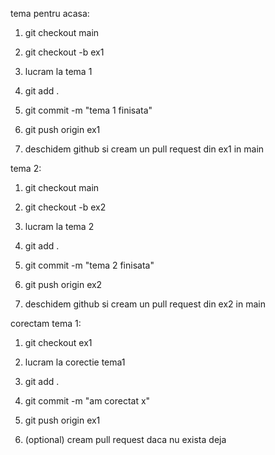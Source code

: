 tema pentru acasa:

1. git checkout main

2. git checkout -b ex1

3. lucram la tema 1

4. git add .

5. git commit -m "tema 1 finisata"

6. git push origin ex1

7. deschidem github si cream un pull request din ex1 in main



tema 2:

1. git checkout main

2. git checkout -b ex2

3. lucram la tema 2

4. git add .

5. git commit -m "tema 2 finisata"

6. git push origin ex2

7. deschidem github si cream un pull request din ex2 in main





corectam tema 1:

1. git checkout ex1

2. lucram la corectie tema1

3. git add .

4. git commit -m "am corectat x"

5. git push origin ex1

6. (optional) cream pull request daca nu exista deja